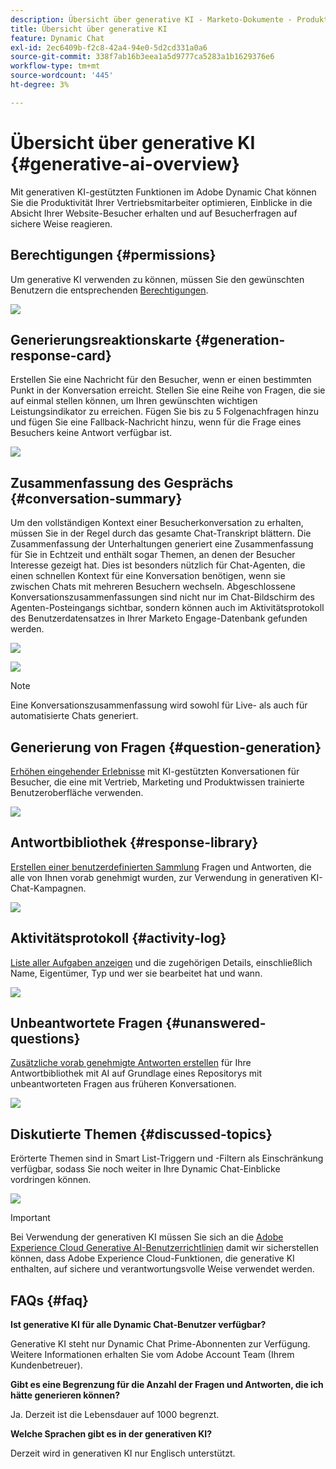 ```yaml
---
description: Übersicht über generative KI - Marketo-Dokumente - Produktdokumentation
title: Übersicht über generative KI
feature: Dynamic Chat
exl-id: 2ec6409b-f2c8-42a4-94e0-5d2cd331a0a6
source-git-commit: 338f7ab16b3eea1a5d9777ca5283a1b1629376e6
workflow-type: tm+mt
source-wordcount: '445'
ht-degree: 3%

---
```


# Übersicht über generative KI {#generative-ai-overview}

Mit generativen KI-gestützten Funktionen im Adobe Dynamic Chat können Sie die Produktivität Ihrer Vertriebsmitarbeiter optimieren, Einblicke in die Absicht Ihrer Website-Besucher erhalten und auf Besucherfragen auf sichere Weise reagieren.

## Berechtigungen {#permissions}

Um generative KI verwenden zu können, müssen Sie den gewünschten Benutzern die entsprechenden [Berechtigungen](/help/marketo/product-docs/demand-generation/dynamic-chat/setup-and-configuration/permissions.md).

![](assets/generative-ai-overview-1.png)

## Generierungsreaktionskarte {#generation-response-card}

Erstellen Sie eine Nachricht für den Besucher, wenn er einen bestimmten Punkt in der Konversation erreicht. Stellen Sie eine Reihe von Fragen, die sie auf einmal stellen können, um Ihren gewünschten wichtigen Leistungsindikator zu erreichen. Fügen Sie bis zu 5 Folgenachfragen hinzu und fügen Sie eine Fallback-Nachricht hinzu, wenn für die Frage eines Besuchers keine Antwort verfügbar ist.

![](assets/generative-ai-overview-2.png)

## Zusammenfassung des Gesprächs {#conversation-summary}

Um den vollständigen Kontext einer Besucherkonversation zu erhalten, müssen Sie in der Regel durch das gesamte Chat-Transkript blättern. Die Zusammenfassung der Unterhaltungen generiert eine Zusammenfassung für Sie in Echtzeit und enthält sogar Themen, an denen der Besucher Interesse gezeigt hat. Dies ist besonders nützlich für Chat-Agenten, die einen schnellen Kontext für eine Konversation benötigen, wenn sie zwischen Chats mit mehreren Besuchern wechseln. Abgeschlossene Konversationszusammenfassungen sind nicht nur im Chat-Bildschirm des Agenten-Posteingangs sichtbar, sondern können auch im Aktivitätsprotokoll des Benutzerdatensatzes in Ihrer Marketo Engage-Datenbank gefunden werden.

![](assets/generative-ai-overview-3.png)

![](assets/generative-ai-overview-4.png)

>[!NOTE]
>
>Eine Konversationszusammenfassung wird sowohl für Live- als auch für automatisierte Chats generiert.

## Generierung von Fragen {#question-generation}

[Erhöhen eingehender Erlebnisse](/help/marketo/product-docs/demand-generation/dynamic-chat/generative-ai/question-generation.md) mit KI-gestützten Konversationen für Besucher, die eine mit Vertrieb, Marketing und Produktwissen trainierte Benutzeroberfläche verwenden.

![](assets/generative-ai-overview-5.png)

## Antwortbibliothek {#response-library}

[Erstellen einer benutzerdefinierten Sammlung](/help/marketo/product-docs/demand-generation/dynamic-chat/generative-ai/response-library.md) Fragen und Antworten, die alle von Ihnen vorab genehmigt wurden, zur Verwendung in generativen KI-Chat-Kampagnen.

![](assets/generative-ai-overview-6.png)

## Aktivitätsprotokoll {#activity-log}

[Liste aller Aufgaben anzeigen](/help/marketo/product-docs/demand-generation/dynamic-chat/generative-ai/activity-log.md) und die zugehörigen Details, einschließlich Name, Eigentümer, Typ und wer sie bearbeitet hat und wann.

![](assets/generative-ai-overview-7.png)

## Unbeantwortete Fragen {#unanswered-questions}

[Zusätzliche vorab genehmigte Antworten erstellen](/help/marketo/product-docs/demand-generation/dynamic-chat/generative-ai/unanswered-questions.md) für Ihre Antwortbibliothek mit AI auf Grundlage eines Repositorys mit unbeantworteten Fragen aus früheren Konversationen.

![](assets/generative-ai-overview-8.png)

## Diskutierte Themen {#discussed-topics}

Erörterte Themen sind in Smart List-Triggern und -Filtern als Einschränkung verfügbar, sodass Sie noch weiter in Ihre Dynamic Chat-Einblicke vordringen können.

![](assets/generative-ai-overview-9.png)

>[!IMPORTANT]
>
>Bei Verwendung der generativen KI müssen Sie sich an die [Adobe Experience Cloud Generative AI-Benutzerrichtlinien](https://www.adobe.com/legal/licenses-terms/adobe-dx-gen-ai-user-guidelines.html) damit wir sicherstellen können, dass Adobe Experience Cloud-Funktionen, die generative KI enthalten, auf sichere und verantwortungsvolle Weise verwendet werden.

## FAQs {#faq}

**Ist generative KI für alle Dynamic Chat-Benutzer verfügbar?**

Generative KI steht nur Dynamic Chat Prime-Abonnenten zur Verfügung. Weitere Informationen erhalten Sie vom Adobe Account Team (Ihrem Kundenbetreuer).

**Gibt es eine Begrenzung für die Anzahl der Fragen und Antworten, die ich hätte generieren können?**

Ja. Derzeit ist die Lebensdauer auf 1000 begrenzt.

**Welche Sprachen gibt es in der generativen KI?**

Derzeit wird in generativen KI nur Englisch unterstützt.
